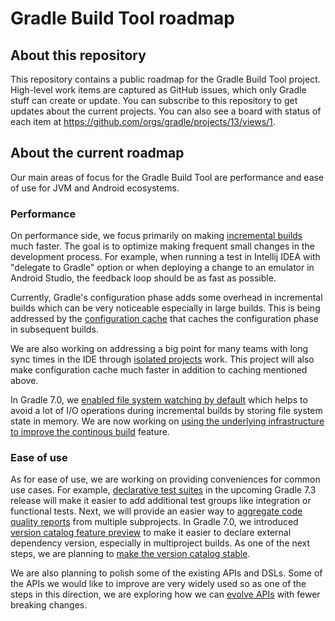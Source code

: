 # Gradle Build Tool roadmap

## About this repository

This repository contains a public roadmap for the Gradle Build Tool project. High-level work items are captured as GitHub issues, which only Gradle stuff can create or update. You can subscribe to this repository to get updates about the current projects. You can also see a board with status of each item at https://github.com/orgs/gradle/projects/13/views/1. 

## About the current roadmap

Our main areas of focus for the Gradle Build Tool are performance and ease of use for JVM and Android ecosystems.

### Performance

On performance side, we focus primarily on making [incremental builds](https://docs.gradle.org/current/userguide/more_about_tasks.html#sec:up_to_date_checks) much faster. The goal is to optimize making frequent small changes in the development process. For example, when running a test in Intellij IDEA with "delegate to Gradle" option or when deploying a change to an emulator in Android Studio, the feedback loop should be as fast as possible.

Currently, Gradle's configuration phase adds some overhead in incremental builds which can be very noticeable especially in large builds. This is being addressed by the [configuration cache](https://github.com/gradle/build-tool-roadmap/issues/2) that caches the configuration phase in subsequent builds. 

We are also working on addressing a big point for many teams with long sync times in the IDE through [isolated projects](https://github.com/gradle/build-tool-roadmap/issues/3) work. This project will also make configuration cache much faster in addition to caching mentioned above. 

In Gradle 7.0, we [enabled file system watching by default](https://github.com/gradle/build-tool-roadmap/issues/11) which helps to avoid a lot of I/O operations during incremental builds by storing file system state in memory. We are now working on [using the underlying infrastructure to improve the continous build](https://github.com/gradle/build-tool-roadmap/issues/4) feature.

### Ease of use

As for ease of use, we are working on providing conveniences for common use cases. For example, [declarative test suites](https://github.com/gradle/build-tool-roadmap/issues/6) in the upcoming Gradle 7.3 release will make it easier to add additional test groups like integration or functional tests. Next, we will provide an easier way to [aggregate code quality reports](https://github.com/gradle/build-tool-roadmap/issues/8) from multiple subprojects. In Gradle 7.0, we introduced [version catalog feature preview](https://github.com/gradle/build-tool-roadmap/issues/12) to make it easier to declare external dependency version, especially in multiproject builds. As one of the next steps, we are planning to [make the version catalog stable](https://github.com/gradle/build-tool-roadmap/issues/10).

We are also planning to polish some of the existing APIs and DSLs. Some of the APIs we would like to improve are very widely used so as one of the steps in this direction, we are exploring how we can [evolve APIs](https://github.com/gradle/build-tool-roadmap/issues/5) with fewer breaking changes. 
